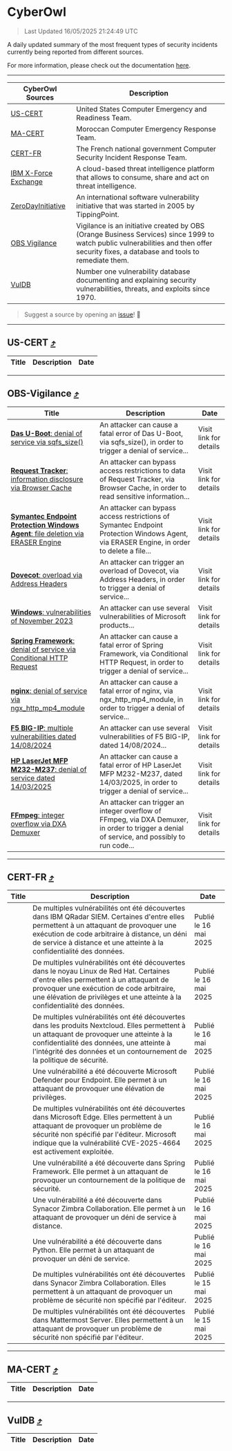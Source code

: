 
 <div id='top'></div>

# CyberOwl

 > Last Updated 16/05/2025 21:24:49 UTC
 
 A daily updated summary of the most frequent types of security incidents currently being reported from different sources.
 
 For more information, please check out the documentation [here](./docs/README.md).
 
 ---
 |CyberOwl Sources|Description|
 |---|---|
 |[US-CERT](#us-cert-arrow_heading_up)|United States Computer Emergency and Readiness Team.|
 |[MA-CERT](#ma-cert-arrow_heading_up)|Moroccan Computer Emergency Response Team.|
 |[CERT-FR](#cert-fr-arrow_heading_up)|The French national government Computer Security Incident Response Team.|
 |[IBM X-Force Exchange](#ibmcloud-arrow_heading_up)|A cloud-based threat intelligence platform that allows to consume, share and act on threat intelligence.|
 |[ZeroDayInitiative](#zerodayinitiative-arrow_heading_up)|An international software vulnerability initiative that was started in 2005 by TippingPoint.|
 |[OBS Vigilance](#obs-vigilance-arrow_heading_up)|Vigilance is an initiative created by OBS (Orange Business Services) since 1999 to watch public vulnerabilities and then offer security fixes, a database and tools to remediate them.|
 |[VulDB](#vuldb-arrow_heading_up)|Number one vulnerability database documenting and explaining security vulnerabilities, threats, and exploits since 1970.|
 
 > Suggest a source by opening an [issue](https://github.com/karimhabush/cyberowl/issues)! :raised_hands:
 ---

## US-CERT [:arrow_heading_up:](#cyberowl)

 |Title|Description|Date|
 |---|---|---|
 
 ---

## OBS-Vigilance [:arrow_heading_up:](#cyberowl)

 |Title|Description|Date|
 |---|---|---|
 |[<a href="https://vigilance.fr/vulnerability/Das-U-Boot-denial-of-service-via-sqfs-size-47004" class="noirorange"><b>Das U-Boot</b>: denial of service via sqfs_size()</a>](https://vigilance.fr/vulnerability/Das-U-Boot-denial-of-service-via-sqfs-size-47004)|An attacker can cause a fatal error of Das U-Boot, via sqfs_size(), in order to trigger a denial of service...|Visit link for details|
 |[<a href="https://vigilance.fr/vulnerability/Request-Tracker-information-disclosure-via-Browser-Cache-46998" class="noirorange"><b>Request Tracker</b>: information disclosure via Browser Cache</a>](https://vigilance.fr/vulnerability/Request-Tracker-information-disclosure-via-Browser-Cache-46998)|An attacker can bypass access restrictions to data of Request Tracker, via Browser Cache, in order to read sensitive information...|Visit link for details|
 |[<a href="https://vigilance.fr/vulnerability/Symantec-Endpoint-Protection-Windows-Agent-file-deletion-via-ERASER-Engine-46991" class="noirorange"><b>Symantec Endpoint Protection Windows Agent</b>: file deletion via ERASER Engine</a>](https://vigilance.fr/vulnerability/Symantec-Endpoint-Protection-Windows-Agent-file-deletion-via-ERASER-Engine-46991)|An attacker can bypass access restrictions of Symantec Endpoint Protection Windows Agent, via ERASER Engine, in order to delete a file...|Visit link for details|
 |[<a href="https://vigilance.fr/vulnerability/Dovecot-overload-via-Address-Headers-44954" class="noirorange"><b>Dovecot</b>: overload via Address Headers</a>](https://vigilance.fr/vulnerability/Dovecot-overload-via-Address-Headers-44954)|An attacker can trigger an overload of Dovecot, via Address Headers, in order to trigger a denial of service...|Visit link for details|
 |[<a href="https://vigilance.fr/vulnerability/Windows-vulnerabilities-of-November-2023-42873" class="noirorange"><b>Windows</b>: vulnerabilities of November 2023</a>](https://vigilance.fr/vulnerability/Windows-vulnerabilities-of-November-2023-42873)|An attacker can use several vulnerabilities of Microsoft products...|Visit link for details|
 |[<a href="https://vigilance.fr/vulnerability/Spring-Framework-denial-of-service-via-Conditional-HTTP-Request-44948" class="noirorange"><b>Spring Framework</b>: denial of service via Conditional HTTP Request</a>](https://vigilance.fr/vulnerability/Spring-Framework-denial-of-service-via-Conditional-HTTP-Request-44948)|An attacker can cause a fatal error of Spring Framework, via Conditional HTTP Request, in order to trigger a denial of service...|Visit link for details|
 |[<a href="https://vigilance.fr/vulnerability/nginx-denial-of-service-via-ngx-http-mp4-module-44947" class="noirorange"><b>nginx</b>: denial of service via ngx_http_mp4_module</a>](https://vigilance.fr/vulnerability/nginx-denial-of-service-via-ngx-http-mp4-module-44947)|An attacker can cause a fatal error of nginx, via ngx_http_mp4_module, in order to trigger a denial of service...|Visit link for details|
 |[<a href="https://vigilance.fr/vulnerability/F5-BIG-IP-multiple-vulnerabilities-dated-14-08-2024-44944" class="noirorange"><b>F5 BIG-IP</b>: multiple vulnerabilities dated 14/08/2024</a>](https://vigilance.fr/vulnerability/F5-BIG-IP-multiple-vulnerabilities-dated-14-08-2024-44944)|An attacker can use several vulnerabilities of F5 BIG-IP, dated 14/08/2024...|Visit link for details|
 |[<a href="https://vigilance.fr/vulnerability/HP-LaserJet-MFP-M232-M237-denial-of-service-dated-14-03-2025-46603" class="noirorange"><b>HP LaserJet MFP M232-M237</b>: denial of service dated 14/03/2025</a>](https://vigilance.fr/vulnerability/HP-LaserJet-MFP-M232-M237-denial-of-service-dated-14-03-2025-46603)|An attacker can cause a fatal error of HP LaserJet MFP M232-M237, dated 14/03/2025, in order to trigger a denial of service...|Visit link for details|
 |[<a href="https://vigilance.fr/vulnerability/FFmpeg-integer-overflow-via-DXA-Demuxer-46601" class="noirorange"><b>FFmpeg</b>: integer overflow via DXA Demuxer</a>](https://vigilance.fr/vulnerability/FFmpeg-integer-overflow-via-DXA-Demuxer-46601)|An attacker can trigger an integer overflow of FFmpeg, via DXA Demuxer, in order to trigger a denial of service, and possibly to run code...|Visit link for details|
 
 ---

## CERT-FR [:arrow_heading_up:](#cyberowl)

 |Title|Description|Date|
 |---|---|---|
 |[](https://www.cert.ssi.gouv.fr/avis/CERTFR-2025-AVI-0422/)|De multiples vulnérabilités ont été découvertes dans IBM QRadar SIEM. Certaines d'entre elles permettent à un attaquant de provoquer une exécution de code arbitraire à distance, un déni de service à distance et une atteinte à la confidentialité des données.|Publié le 16 mai 2025|
 |[](https://www.cert.ssi.gouv.fr/avis/CERTFR-2025-AVI-0421/)|De multiples vulnérabilités ont été découvertes dans le noyau Linux de Red Hat. Certaines d'entre elles permettent à un attaquant de provoquer une exécution de code arbitraire, une élévation de privilèges et une atteinte à la confidentialité des données.|Publié le 16 mai 2025|
 |[](https://www.cert.ssi.gouv.fr/avis/CERTFR-2025-AVI-0420/)|De multiples vulnérabilités ont été découvertes dans les produits Nextcloud. Elles permettent à un attaquant de provoquer une atteinte à la confidentialité des données, une atteinte à l'intégrité des données et un contournement de la politique de sécurité.|Publié le 16 mai 2025|
 |[](https://www.cert.ssi.gouv.fr/avis/CERTFR-2025-AVI-0419/)|Une vulnérabilité a été découverte Microsoft Defender pour Endpoint. Elle permet à un attaquant de provoquer une élévation de privilèges.|Publié le 16 mai 2025|
 |[](https://www.cert.ssi.gouv.fr/avis/CERTFR-2025-AVI-0418/)|De multiples vulnérabilités ont été découvertes dans Microsoft Edge. Elles permettent à un attaquant de provoquer un problème de sécurité non spécifié par l'éditeur. Microsoft indique que la vulnérabilité CVE-2025-4664 est activement exploitée.|Publié le 16 mai 2025|
 |[](https://www.cert.ssi.gouv.fr/avis/CERTFR-2025-AVI-0417/)|Une vulnérabilité a été découverte dans Spring Framework. Elle permet à un attaquant de provoquer un contournement de la politique de sécurité.|Publié le 16 mai 2025|
 |[](https://www.cert.ssi.gouv.fr/avis/CERTFR-2025-AVI-0416/)|Une vulnérabilité a été découverte dans Synacor Zimbra Collaboration. Elle permet à un attaquant de provoquer un déni de service à distance.|Publié le 16 mai 2025|
 |[](https://www.cert.ssi.gouv.fr/avis/CERTFR-2025-AVI-0415/)|Une vulnérabilité a été découverte dans Python. Elle permet à un attaquant de provoquer un déni de service.|Publié le 16 mai 2025|
 |[](https://www.cert.ssi.gouv.fr/avis/CERTFR-2025-AVI-0414/)|De multiples vulnérabilités ont été découvertes dans Synacor Zimbra Collaboration. Elles permettent à un attaquant de provoquer un problème de sécurité non spécifié par l'éditeur.|Publié le 15 mai 2025|
 |[](https://www.cert.ssi.gouv.fr/avis/CERTFR-2025-AVI-0413/)|De multiples vulnérabilités ont été découvertes dans Mattermost Server. Elles permettent à un attaquant de provoquer un problème de sécurité non spécifié par l'éditeur.|Publié le 15 mai 2025|
 
 ---

## MA-CERT [:arrow_heading_up:](#cyberowl)

 |Title|Description|Date|
 |---|---|---|
 
 ---

## VulDB [:arrow_heading_up:](#cyberowl)

 |Title|Description|Date|
 |---|---|---|
 